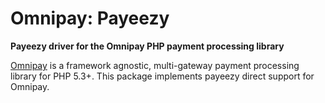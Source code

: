# Omnipay: Payeezy
<strong>Payeezy driver for the Omnipay PHP payment processing library</strong>

<a href="/thephpleague/omnipay">Omnipay</a> is a framework agnostic, multi-gateway payment processing library for PHP 5.3+. This package implements payeezy direct support for Omnipay.
